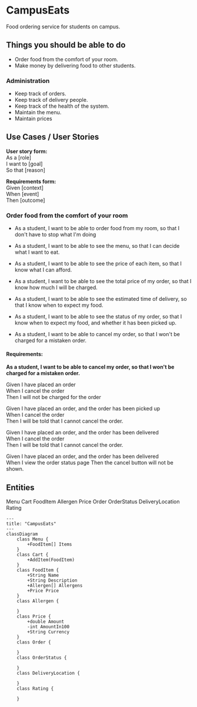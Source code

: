 # CampusEats

Food ordering service for students on campus.

## Things you should be able to do

* Order food from the comfort of your room.
* Make money by delivering food to other students.

### Administration

* Keep track of orders.
* Keep track of delivery people.
* Keep track of the health of the system.
* Maintain the menu.
* Maintain prices

## Use Cases / User Stories

**User story form:**  
As a [role]  
I want to [goal]  
So that [reason]  

**Requirements form:**  
Given [context]  
When [event]  
Then [outcome]

### Order food from the comfort of your room

* As a student, I want to be able to order food from my room,
  so that I don't have to stop what I'm doing

* As a student, I want to be able to see the menu, so that I can
  decide what I want to eat.

* As a student, I want to be able to see the price of each item,
  so that I know what I can afford.

* As a student, I want to be able to see the total price of my order, so that I know how much I will be charged.

* As a student, I want to be able to see the estimated time of delivery, so that I know when to expect my food.

* As a student, I want to be able to see the status of my order,
  so that I know when to expect my food, and whether it has been picked up.

* As a student, I want to be able to cancel my order, so that I won't be charged for a mistaken order.

#### Requirements:

**As a student, I want to be able to cancel my order, so that I won't be charged for a mistaken order.**

Given I have placed an order  
When I cancel the order  
Then I will not be charged for the order

Given I have placed an order,
    and the order has been picked up  
When I cancel the order  
Then I will be told that I cannot cancel the order.

Given I have placed an order,
    and the order has been delivered  
When I cancel the order  
Then I will be told that I cannot cancel the order.

Given I have placed an order,
    and the order has been delivered  
When I view the order status page
Then the cancel button will not be shown.

## Entities

Menu
Cart
FoodItem
Allergen
Price
Order
OrderStatus
DeliveryLocation
Rating

```mermaid
---
title: "CampusEats"
---
classDiagram
    class Menu {
        +FoodItem[] Items
    }
    class Cart {
        +AddItem(FoodItem)
    }
    class FoodItem {
        +String Name
        +String Description
        +Allergen[] Allergens
        +Price Price
    }
    class Allergen {
        
    }
    class Price {
        +double Amount 
        -int AmountIn100
        +String Currency        
    }
    class Order {
        
    }
    class OrderStatus {
        
    }
    class DeliveryLocation {
        
    }
    class Rating {
        
    }
```